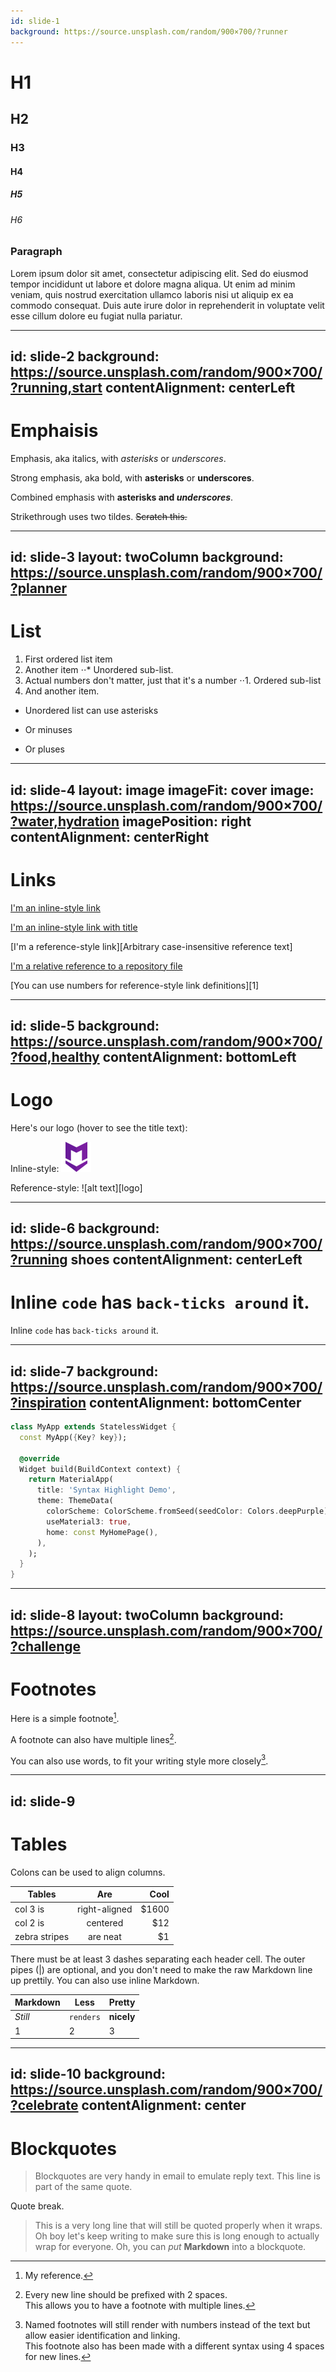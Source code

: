 ```yaml
---
id: slide-1
background: https://source.unsplash.com/random/900×700/?runner
---
```


# H1
## H2
### H3
#### H4
##### H5
###### H6

### Paragraph

Lorem ipsum dolor sit amet, consectetur adipiscing elit. Sed do eiusmod tempor incididunt ut labore et dolore magna aliqua. Ut enim ad minim veniam, quis nostrud exercitation ullamco laboris nisi ut aliquip ex ea commodo consequat. Duis aute irure dolor in reprehenderit in voluptate velit esse cillum dolore eu fugiat nulla pariatur.


---
id: slide-2
background: https://source.unsplash.com/random/900×700/?running,start
contentAlignment: centerLeft
---
# Emphaisis

Emphasis, aka italics, with *asterisks* or _underscores_.

Strong emphasis, aka bold, with **asterisks** or __underscores__.

Combined emphasis with **asterisks and _underscores_**.

Strikethrough uses two tildes. ~~Scratch this.~~

---
id: slide-3
layout: twoColumn
background: https://source.unsplash.com/random/900×700/?planner
---

# List

1. First ordered list item
2. Another item
⋅⋅* Unordered sub-list. 
1. Actual numbers don't matter, just that it's a number
⋅⋅1. Ordered sub-list
4. And another item.


* Unordered list can use asterisks
- Or minuses
+ Or pluses

---
id: slide-4
layout: image
imageFit: cover
image: https://source.unsplash.com/random/900×700/?water,hydration
imagePosition: right
contentAlignment: centerRight
---
# Links

[I'm an inline-style link](https://www.google.com)

[I'm an inline-style link with title](https://www.google.com "Google's Homepage")

[I'm a reference-style link][Arbitrary case-insensitive reference text]

[I'm a relative reference to a repository file](../blob/master/LICENSE)

[You can use numbers for reference-style link definitions][1]

---
id: slide-5
background: https://source.unsplash.com/random/900×700/?food,healthy
contentAlignment: bottomLeft
---

# Logo

Here's our logo (hover to see the title text):

Inline-style: 
![alt text](https://github.com/adam-p/markdown-here/raw/master/src/common/images/icon48.png "Logo Title Text 1")

Reference-style: 
![alt text][logo]


---
id: slide-6
background: https://source.unsplash.com/random/900×700/?running shoes
contentAlignment: centerLeft
---

# Inline `code` has `back-ticks around` it.

Inline `code` has `back-ticks around` it.

---
id: slide-7
background: https://source.unsplash.com/random/900×700/?inspiration
contentAlignment: bottomCenter
---

```dart
class MyApp extends StatelessWidget {
  const MyApp({Key? key});

  @override
  Widget build(BuildContext context) {
    return MaterialApp(
      title: 'Syntax Highlight Demo',
      theme: ThemeData(
        colorScheme: ColorScheme.fromSeed(seedColor: Colors.deepPurple),
        useMaterial3: true,
        home: const MyHomePage(),
      ),
    );
  }
}
 ```



---
id: slide-8
layout: twoColumn
background: https://source.unsplash.com/random/900×700/?challenge
---
# Footnotes

Here is a simple footnote[^1].

A footnote can also have multiple lines[^2].  

You can also use words, to fit your writing style more closely[^note].

[^1]: My reference.
[^2]: Every new line should be prefixed with 2 spaces.  
  This allows you to have a footnote with multiple lines.
[^note]:
    Named footnotes will still render with numbers instead of the text but allow easier identification and linking.  
    This footnote also has been made with a different syntax using 4 spaces for new lines.
 
---
id: slide-9
---

# Tables

Colons can be used to align columns.

| Tables        | Are           | Cool  |
| ------------- |:-------------:| -----:|
| col 3 is      | right-aligned | $1600 |
| col 2 is      | centered      |   $12 |
| zebra stripes | are neat      |    $1 |

There must be at least 3 dashes separating each header cell.
The outer pipes (|) are optional, and you don't need to make the 
raw Markdown line up prettily. You can also use inline Markdown.

Markdown | Less | Pretty
--- | --- | ---
*Still* | `renders` | **nicely**
1 | 2 | 3

---
id: slide-10
background: https://source.unsplash.com/random/900×700/?celebrate
contentAlignment: center
---
# Blockquotes

> Blockquotes are very handy in email to emulate reply text.
> This line is part of the same quote.

Quote break.

> This is a very long line that will still be quoted properly when it wraps. Oh boy let's keep writing to make sure this is long enough to actually wrap for everyone. Oh, you can *put* **Markdown** into a blockquote. 

